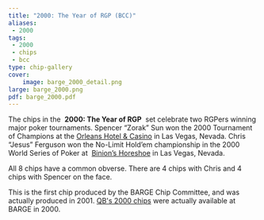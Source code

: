 ```yaml
---
title: "2000: The Year of RGP (BCC)"
aliases:
 - 2000
tags:
 - 2000
 - chips
 - bcc
type: chip-gallery
cover:
    image: barge_2000_detail.png
large: barge_2000.png
pdf: barge_2000.pdf
---
```


The chips in the&nbsp; **2000: The Year of RGP** &nbsp;set celebrate two RGPers
winning major poker tournaments.&nbsp;Spencer &#8220;Zorak&#8221; Sun&nbsp;won
the 2000 Tournament of Champions at the
[Orleans Hotel &amp; Casino](http://www.orleanscasino.com/)
in Las Vegas, Nevada.&nbsp;Chris
&#8220;Jesus&#8221; Ferguson&nbsp;won the No-Limit Hold&#8217;em championship
in the 2000 World Series of Poker at&nbsp;
[Binion&#8217;s Horeshoe](http://www.binions.com/)
in
Las Vegas, Nevada.

All 8 chips have a common obverse. There are 4 chips with Chris and 4 chips with Spencer on the face.

This is the first chip produced by the BARGE Chip Committee, and was actually produced in 2001.
[QB's 2000 chips](2000-qb) were actually available at BARGE in 2000.
